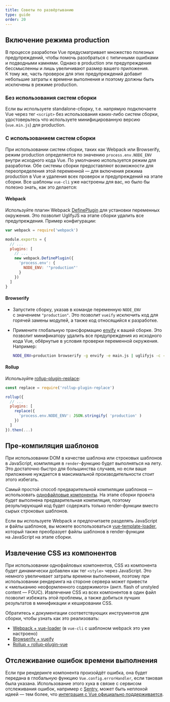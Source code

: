 ```yaml
---
title: Советы по развёртыванию
type: guide
order: 20
---
```


## Включение режима production

В&nbsp;процессе разработки Vue предусматривает множество полезных предупреждений, чтобы помочь разобраться с&nbsp;типичными ошибками и&nbsp;подводными камнями. Однако в&nbsp;production эти предупреждения бессмысленны и&nbsp;лишь увеличивают размер вашего приложения. К&nbsp;тому&nbsp;же, часть проверок для этих предупреждений добавит небольшие затраты к&nbsp;времени выполнения и&nbsp;поэтому должны быть исключены в&nbsp;режиме production.

### Без использования систем сборки

Если вы&nbsp;используете standalone-сборку, т.е. напрямую подключаете Vue через тег `<script>` без использования каких-либо систем сборки, удостоверьтесь что используете минифицированную версию (`vue.min.js`) для production.

### С использованием систем сборки

При использовании систем сборки, таких как Webpack или Browserify, режим production определяется по&nbsp;значению `process.env.NODE_ENV` внутри исходного кода Vue. По&nbsp;умолчанию используется режим для разработки. Обе системы сборки предоставляют возможности для переопределения этой переменной&nbsp;&mdash; для включения режима production в&nbsp;Vue и&nbsp;удаления всех проверок и&nbsp;предупреждений на&nbsp;этапе сборки. Все шаблоны `vue-cli` уже настроены для вас, но&nbsp;было&nbsp;бы полезно знать, как это делается:

#### Webpack

Используйте плагин Webpack [DefinePlugin](http://webpack.github.io/docs/list-of-plugins.html#defineplugin) для установки переменных окружения. Это позволит UglifyJS на&nbsp;этапе сборки удалить все предупреждения. Пример конфигурации:

``` js
var webpack = require('webpack')

module.exports = {
  // ...
  plugins: [
    // ...
    new webpack.DefinePlugin({
      'process.env': {
        NODE_ENV: '"production"'
      }
    })
  ]
}
```

#### Browserify

- Запустите сборку, указав в&nbsp;команде переменную `NODE_ENV` с&nbsp;значением `"production"`. Это позволит `vueify` исключить код для горячей замены модулей, а&nbsp;также код относящийся к&nbsp;разработке.

- Примените глобальную трансформацию [envify](https://github.com/hughsk/envify) к&nbsp;вашей сборке. Это позволит минификатору удалить все предупреждения из&nbsp;исходного кода Vue, обёрнутые в&nbsp;условия проверки переменной окружения. Например:

  ``` bash
  NODE_ENV=production browserify -g envify -e main.js | uglifyjs -c -m > build.js
  ```

#### Rollup

Используйте [rollup-plugin-replace](https://github.com/rollup/rollup-plugin-replace):

``` js
const replace = require('rollup-plugin-replace')

rollup({
  // ...
  plugins: [
    replace({
      'process.env.NODE_ENV': JSON.stringify( 'production' )
    })
  ]
}).then(...)
```

## Пре-компиляция шаблонов

При использовании DOM в&nbsp;качестве шаблона или строковых шаблонов в&nbsp;JavaScript, компиляция в&nbsp;`render`-функцию будет выполняться на&nbsp;лету. Это достаточно быстро для большинства случаев, но&nbsp;если ваше приложение нуждается в&nbsp;максимальной производительности стоит этого избегать.

Самый простой способ предварительной компиляции шаблонов&nbsp;&mdash; использовать [однофайловые компоненты](./single-file-components.html). На&nbsp;этапе сборки проекта будет выполнена предварительная компиляция, поэтому результирующий код будет содержать только render-функции вместо сырых строковых шаблонов.

Если вы&nbsp;используете Webpack и&nbsp;предпочитаете разделять JavaScript и&nbsp;файлы шаблонов, вы&nbsp;можете воспользоваться [vue-template-loader](https://github.com/ktsn/vue-template-loader), который также преобразует файлы шаблонов в&nbsp;render-функции на&nbsp;JavaScript на&nbsp;этапе сборки.

## Извлечение CSS из компонентов

При использовании однофайловых компонентов, CSS из&nbsp;компонента будет динамически добавлен как тег `<style>` через JavaScript. Это немного увеличивает затраты времени выполнения, поэтому при использовании рендеринга на&nbsp;стороне сервера может привести к&nbsp;&laquo;мельканию неоформленного содержимого&raquo; (англ. flash of&nbsp;unstyled content&nbsp;&mdash; FOUC). Извлечение CSS из&nbsp;всех компонентов в&nbsp;один файл позволит избежать этой проблемы, а&nbsp;также добиться лучших результатов в&nbsp;минификации и&nbsp;кешировании CSS.

Обратитесь к&nbsp;документации соответствующих инструментов для сборки, чтобы узнать как это реализовать:

- [Webpack + vue-loader](http://vue-loader.vuejs.org/en/configurations/extract-css.html) (в&nbsp;`vue-cli` с&nbsp;шаблоном webpack это уже настроено)
- [Browserify + vueify](https://github.com/vuejs/vueify#css-extraction)
- [Rollup + rollup-plugin-vue](https://github.com/znck/rollup-plugin-vue#options)

## Отслеживание ошибок времени выполнения

Если при рендеринге компонента произойдёт ошибка, она будет передана в&nbsp;глобальную функцию `Vue.config.errorHandler`, если таковая была указана. Использование этого хука в&nbsp;связке с&nbsp;сервисом отслеживания ошибок, например&nbsp;с [Sentry](https://sentry.io), может быть неплохой идеей&nbsp;&mdash; тем более, что [интеграция с&nbsp;Vue официально поддерживается](https://sentry.io/for/vue/).
